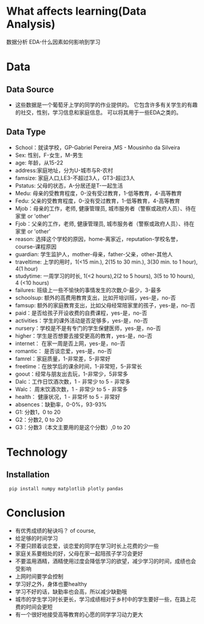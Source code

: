 # What affects learning(Data Analysis)
 数据分析 EDA-什么因素如何影响到学习


# Data
## Data Source
- 这些数据是一个葡萄牙上学的同学的作业提供的。 
它包含许多有关学生的有趣的社交，性别，学习信息和家庭信息。 
可以将其用于一些EDA之类的。

## Data Type
- School：就读学校，GP-Gabriel Pereira ,MS - Mousinho da Silveira
- Sex: 性别，F-女生，M-男生
- age: 年龄，从15-22
- address:家庭地址，分为U-城市与R-农村
- famsize: 家庭人口,LE3-不超过3人，GT3-超过3人
- Pstatus: 父母的状态，A-分居还是T-一起生活
- Medu: 母亲的受教育程度，0-没有受过教育，1-低等教育，4-高等教育
- Fedu: 父亲的受教育程度，0-没有受过教育，1-低等教育，4-高等教育
- Mjob：母亲的工作，老师, 健康管理员, 城市服务者（警察或政府人员）、待在家里 or 'other'
- Fjob：父亲的工作，老师, 健康管理员, 城市服务者（警察或政府人员）、待在家里 or 'other'
- reason: 选择这个学校的原因，home-离家近，reputation-学校名誉，course-课程原因
- guardian: 学生监护人，mother-母亲，father-父亲，other-其他人
- traveltime: 上学的用时，1(<15 min.), 2(15 to 30 min.), 3(30 min. to 1 hour), 4(1 hour)
- studytime: 一周学习的时长, 1(<2 hours),2(2 to 5 hours), 3(5 to 10 hours), 4 (<10 hours)
- failures: 班级上一些不愉快的事情发生的次数,0-最少，3-最多
- schoolsup: 额外的高费用教育支出，比如开培训班，yes-是，no-否
- famsup: 额外的家庭教育支出，比如父母经常陪家里的孩子，yes-是，no-否
- paid：是否给孩子开设收费的自费课程，yes-是，no-否
- activities：学生的课外活动是否足够多，yes-是，no-否
- nursery：学校是不是有专门的学生保健医师，yes-是，no-否
- higher：学生是否想要去接受更高的教育，yes-是，no-否
- internet： 在家一周是否上网，yes-是，no-否
- romantic： 是否谈恋爱，yes-是，no-否
- famrel：家庭质量，1-非常差，5-非常好
- freetime：在放学后的课余时间，1-非常短，5-非常长
- goout：经常与朋友出去玩，1-非常少，5非常多
- Dalc：工作日饮酒次数，1 - 非常少 to 5 - 非常多
- Walc： 周末饮酒次数，1 - 非常少 to 5 - 非常多
- health： 健康状况，1 - 非常坏 to 5 - 非常好
- absences：缺勤率，0-0%，93-93%
- G1: 分数1，0 to 20
- G2：分数2, 0 to 20
- G3：分数3（本文主要用的是这个分数）,0 to 20

# Technology
## Installation
``` pip install numpy matplotlib plotly pandas```

# Conclusion
- 有优秀成绩的秘诀吗？ of course, 
- 给足够的时间学习
- 不要只顾着谈恋爱，谈恋爱的同学在学习时长上花费的少一些
- 家庭关系要相处的好，父母在家一起陪孩子学习会更好
- 不要滥用酒精，酒精使用过度会降低学习的欲望，减少学习的时间，成绩也会受影响
- 上网时间要学会控制
- 学习好之外，身体也要healthy
- 学习不好的话，缺勤率也会高，所以减少缺勤哦
- 城市的学生学习时长更长，学习成绩相对于乡村中的学生要好一些，在路上花费的时间会更短
- 有一个很好地接受高等教育的心愿的同学学习动力更大

